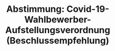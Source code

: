 ---
abstimmung:
  abstimmung: 1
  bundestagssitzung: 206
  legislaturperiode: 19
categories:
- Todo
data:
- title: Abstimmungsergebnis 20210128_1-data.pdf
  url: /res/2021-btw/abstimmungsergebnisse/20210128_1-data.pdf
- title: Abstimmungsergebnis 20210128_1_xls-data.xlsx
  url: /res/2021-btw/abstimmungsergebnisse/20210128_1_xls-data.xlsx
- title: Abstimmungsergebnis 20210128_1_xls-data.csv
  url: /res/2021-btw/abstimmungsergebnisse/csv/20210128_1_xls-data.csv
ergebnis:
  afd:
    enthaltung: 1
    gesamt: 88
    ja: 0
    nein: 72
    nichtabgegeben: 15
    ungueltig: 0
  bü90/gr:
    enthaltung: 55
    gesamt: 67
    ja: 0
    nein: 0
    nichtabgegeben: 12
    ungueltig: 0
  cdu/csu:
    enthaltung: 0
    gesamt: 246
    ja: 222
    nein: 0
    nichtabgegeben: 24
    ungueltig: 0
  die linke.:
    enthaltung: 41
    gesamt: 69
    ja: 0
    nein: 9
    nichtabgegeben: 19
    ungueltig: 0
  fdp:
    enthaltung: 72
    gesamt: 80
    ja: 0
    nein: 0
    nichtabgegeben: 8
    ungueltig: 0
  file: 20210128_1_xls-data.xlsx
  fraktionslos:
    enthaltung: 1
    gesamt: 7
    ja: 0
    nein: 3
    nichtabgegeben: 3
    ungueltig: 0
  spd:
    enthaltung: 0
    gesamt: 152
    ja: 135
    nein: 0
    nichtabgegeben: 17
    ungueltig: 0
layout: abstimmung
links:
- title: Link zu bundestag.de
  url: https://www.bundestag.de/parlament/plenum/abstimmung/abstimmung?id=711
preview: 'Deutscher Bundestag


  206. Sitzung des Deutschen Bundestages

  am Donnerstag, 28. Januar 2021


  Endgültiges Ergebnis der Namentlichen Abstimmung Nr. 1


  Beschlussempfehlung des Ausschusses für Inneres und Heimat (4. Ausschuss)

  zu der Verordnung des Bundesministeriums des Innern, für Bau und Heimat

  Verordnung über die Aufstellung von Wahlbewerbern und die Wahl der Vertreter für
  die

  Vertreterversammlungen für die Wahl zum 20. Deutschen Bundestag unter den

  Bedingungen der COVID-19-Pandemie (Covid-19-Wahlbewerberaufstellungsverordnung)

  Drs. 19/26009 und 19/26244'
tags:
- Todo
title: 'Abstimmung: Covid-19-Wahlbewerber-Aufstellungsverordnung (Beschlussempfehlung)'
---